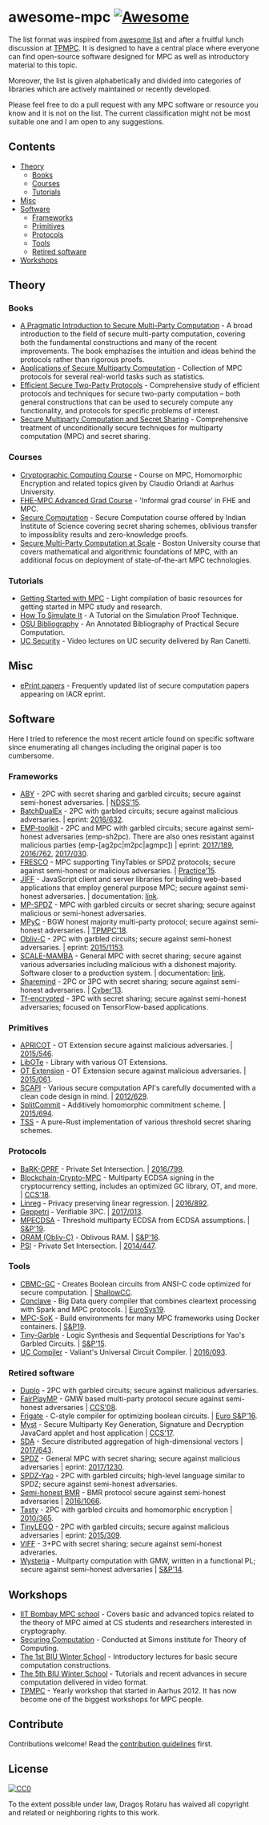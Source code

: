 # awesome-mpc [![Awesome](https://cdn.rawgit.com/sindresorhus/awesome/d7305f38d29fed78fa85652e3a63e154dd8e8829/media/badge.svg)](https://github.com/sindresorhus/awesome)

The list format was inspired from [awesome list](https://github.com/sindresorhus/awesome) and after a fruitful lunch discussion at [TPMPC](http://www.multipartycomputation.com/). It is designed to have a central place where everyone can find open-source software designed for MPC as well as introductory material to this topic.

Moreover, the list is given alphabetically and divided into categories of libraries which are actively maintained or recently developed.

Please feel free to do a pull request with any MPC software or resource you know and it is not on the list. The current classification might not be most suitable one and I am open to any suggestions.

## Contents

- [Theory](#theory)
	- [Books](#books)
	- [Courses](#courses)
	- [Tutorials](#tutorials)
- [Misc](#misc)
- [Software](#software)
	- [Frameworks](#frameworks)
	- [Primitives](#primitives)
 	- [Protocols](#protocols)
	- [Tools](#tools)
	- [Retired software](#retired-software)
- [Workshops](#workshops)

## Theory

### Books

- [A Pragmatic Introduction to Secure Multi-Party Computation](https://securecomputation.org) - A broad introduction to the field of secure multi-party computation, covering both the fundamental constructions and many of the recent improvements. The book emphazises the intuition and ideas behind the protocols rather than rigorous proofs.
- [Applications of Secure Multiparty Computation](http://ebooks.iospress.nl/volume/applications-of-secure-multiparty-computation) - Collection of MPC protocols for several real-world tasks such as statistics.
- [Efficient Secure Two-Party Protocols](https://www.springer.com/us/book/9783642143021) - Comprehensive study of efficient protocols and techniques for secure two-party computation – both general constructions that can be used to securely compute any functionality, and protocols for specific problems of interest.
- [Secure Multiparty Computation and Secret Sharing](http://www.cambridge.org/dk/academic/subjects/computer-science/cryptography-cryptology-and-coding/secure-multiparty-computation-and-secret-sharing?format=HB) - Comprehensive treatment of unconditionally secure techniques for multiparty computation (MPC) and secret sharing.

### Courses

- [Cryptographic Computing Course](http://orlandi.dk/crycom) - Course on MPC, Homomorphic Encryption and related topics given by Claudio Orlandi at Aarhus University.
- [FHE-MPC Advanced Grad Course](https://homes.esat.kuleuven.be/~nsmart/FHE-MPC/) - 'Informal grad course' in FHE and MPC.
- [Secure Computation](http://drona.csa.iisc.ernet.in/%7Earpita/SecureComputation15.html) - Secure Computation course offered by Indian Institute of Science covering secret sharing schemes, oblivious transfer to impossiblity results and zero-knowledge proofs.
- [Secure Multi-Party Computation at Scale](https://piazza.com/bu/fall2017/cs591v1/home) - Boston University course that covers mathematical and algorithmic foundations of MPC, with an additional focus on deployment of state-of-the-art MPC technologies.

### Tutorials

- [Getting Started with MPC](http://u.cs.biu.ac.il/~lindell/MPC-resources.html) - Light compilation of basic resources for getting started in MPC study and research.
- [How To Simulate It](https://eprint.iacr.org/2016/046) - A Tutorial on the Simulation Proof Technique.
- [OSU Bibliography](https://web.engr.oregonstate.edu/~rosulekm/scbib/index.php?n=Main.GettingStarted) - An Annotated Bibliography of Practical Secure Computation.
- [UC Security](https://www.youtube.com/playlist?list=PLqc9MPlwib9nSuyH4oUIwPsyDiZ4bwuEE) - Video lectures on UC security delivered by Ran Canetti.

## Misc

- [ePrint papers](https://guutboy.github.io) - Frequently updated list of secure computation papers appearing on IACR eprint.

## Software

Here I tried to reference the most recent article found on specific software since enumerating all changes including the original paper is too cumbersome.

### Frameworks

- [ABY](https://github.com/encryptogroup/ABY) - 2PC with secret sharing and garbled circuits; secure against semi-honest adversaries. | [NDSS'15](http://encrypto.de/papers/DSZ15.pdf).
- [BatchDualEx](https://github.com/osu-crypto/batchDualEx) - 2PC with garbled circuits; secure against malicious adversaries. | eprint: [2016/632](https://eprint.iacr.org/2016/632).
- [EMP-toolkit](https://github.com/emp-toolkit) - 2PC and MPC with garbled circuits; secure against semi-honest adversaries (emp-sh2pc). There are also ones resistant against malicious parties (emp-[ag2pc|m2pc|agmpc]) | eprint: [2017/189](https://eprint.iacr.org/2017/189), [2016/762](https://eprint.iacr.org/2016/762), [2017/030](https://eprint.iacr.org/2017/030).
- [FRESCO](http://fresco.readthedocs.io/en/latest/) - MPC supporting TinyTables or SPDZ protocols; secure against semi-honest or malicious adversaries. | [Practice'15](http://practice-project.eu/downloads/publications/D22.1-State-of-the-art-analysis-PU-V1.1.pdf).
- [JIFF](https://github.com/multiparty/jiff/) - JavaScript client and server libraries for building web-based applications that employ general purpose MPC; secure against semi-honest adversaries. | documentation: [link](https://multiparty.org/jiff/).
- [MP-SPDZ](https://github.com/n1analytics/MP-SPDZ) - MPC with garbled circuits or secret sharing; secure against malicious or semi-honest adversaries.
- [MPyC](https://www.win.tue.nl/%7Eberry/mpyc/) - BGW honest majority multi-party protocol; secure against semi-honest adversaries. | [TPMPC'18](https://www.win.tue.nl/~berry/mpyc/TPMPC2018.pdf).
- [Obliv-C](http://oblivc.org/) - 2PC with garbled circuits; secure against semi-honest adversaries. | eprint: [2015/1153](http://eprint.iacr.org/2015/1153).
- [SCALE-MAMBA](https://homes.esat.kuleuven.be/~nsmart/SCALE/) - General MPC with secret sharing; secure against various adversaries including malicious with a dishonest majority. Software closer to a production system. | documentation: [link](https://homes.esat.kuleuven.be/~nsmart/SCALE/Documentation.pdf).
- [Sharemind](https://sharemind.cyber.ee/) - 2PC or 3PC with secret sharing; secure against semi-honest adversaries. | [Cyber'13](https://cyber.ee/uploads/2013/04/Jagomagis_msc.pdf).
- [Tf-encrypted](https://github.com/mortendahl/tf-encrypted/) - 3PC with secret sharing; secure against semi-honest adversaries; focused on TensorFlow-based applications.

### Primitives

- [APRICOT](https://github.com/bristolcrypto/apricot) - OT Extension secure against malicious adversaries. | [2015/546](http://eprint.iacr.org/2015/546).
- [LibOTe](https://github.com/osu-crypto/libOTe) - Library with various OT Extensions.
- [OT Extension](https://github.com/encryptogroup/OTExtension) - OT Extension secure against malicious adversaries. | [2015/061](https://eprint.iacr.org/2015/061).
- [SCAPI](https://github.com/cryptobiu/libscapi) - Various secure computation API's carefully documented with a clean code design in mind. | [2012/629](http://eprint.iacr.org/2012/629).
- [SplitCommit](https://github.com/AarhusCrypto/SplitCommit) - Additively homomorphic commitment scheme. | [2015/694](http://eprint.iacr.org/2015/694).
- [TSS](https://github.com/snipsco/rust-threshold-secret-sharing) - A pure-Rust implementation of various threshold secret sharing schemes.


### Protocols

- [BaRK-OPRF](https://github.com/osu-crypto/BaRK-OPRF) - Private Set Intersection. | [2016/799](https://eprint.iacr.org/2016/799).
- [Blockchain-Crypto-MPC](https://github.com/unbound-tech/blockchain-crypto-mpc) - Multiparty ECDSA signing in the cryptocurrency setting, includes an optimized GC library, OT, and more. | [CCS'18](https://eprint.iacr.org/2018/987).
- [Linreg](https://github.com/schoppmp/linreg-mpc/) - Privacy preserving linear regression. | [2016/892](https://eprint.iacr.org/2016/892).
- [Geppetri](https://github.com/meilof/geppetri) - Verifiable 3PC. | [2017/013](https://eprint.iacr.org/2017/013).
- [MPECDSA](https://gitlab.com/neucrypt/mpecdsa) - Threshold multiparty ECDSA from ECDSA assumptions. | [S&P'19](https://eprint.iacr.org/2019/523.pdf).
- [ORAM (Obliv-C)](http://oblivc.org/sqoram/) - Oblivous RAM. | [S&P'16](http://oblivc.org/docs/sqoram.pdf).
- [PSI](https://github.com/encryptogroup/PSI) - Private Set Intersection. | [2014/447](https://eprint.iacr.org/2014/447).

### Tools
- [CBMC-GC](https://gitlab.com/securityengineering/CBMC-GC-2) - Creates Boolean circuits from ANSI-C code optimized for secure computation. | [ShallowCC](http://www.seceng.informatik.tu-darmstadt.de/assets/buescher/ShallowCC16.pdf).
- [Conclave](https://github.com/multiparty/conclave) - Big Data query compiler that combines cleartext processing with Spark and MPC protocols. | [EuroSys19](https://arxiv.org/abs/1902.06288).
- [MPC-SoK](https://github.com/MPC-SoK/frameworks) - Build environments for many MPC frameworks using Docker containers. | [S&P19](https://marsella.github.io/static/mpcsok.pdf).
- [Tiny-Garble](https://github.com/esonghori/TinyGarble) -  Logic Synthesis and Sequential Descriptions for Yao's Garbled Circuits. | [S&P'15](http://aceslab.org/sites/default/files/TinyGarble.pdf).
- [UC Compiler](https://github.com/encryptogroup/UC) - Valiant's Universal Circuit Compiler. | [2016/093](https://eprint.iacr.org/2016/093).

### Retired software

- [Duplo](https://github.com/AarhusCrypto/DUPLO) - 2PC with garbled circuits; secure against malicious adversaries.
- [FairPlayMP](https://github.com/FaiplayMP/FairplayMP) - GMW based multi-party protocol secure against semi-honest adversaries | [CCS'08](http://www.cs.huji.ac.il/project/Fairplay/FairplayMP/FairplayMP.pdf).
- [Frigate](https://bitbucket.org/bmood/frigaterelease) - C-style compiler for optimizing boolean circuits.  | [Euro S&P'16](https://www.cise.ufl.edu/~traynor/papers/mood-eurosp16.pdf).
- [Myst](https://github.com/OpenCryptoProject/Myst) - Secure Multiparty Key Generation, Signature and Decryption JavaCard applet and host application | [CCS'17](https://acmccs.github.io/papers/p1583-mavroudisA.pdf).
- [SDA](https://github.com/snipsco/sda) - Secure distributed aggregation of high-dimensional vectors | [2017/643](https://eprint.iacr.org/2017/643).
- [SPDZ](https://www.cs.bris.ac.uk/Research/CryptographySecurity/SPDZ/) - General MPC with secret sharing; secure against malicious adversaries | eprint: [2017/1230](https://eprint.iacr.org/2017/1230).
- [SPDZ-Yao](https://github.com/mkskeller/SPDZ-Yao) - 2PC with garbled circuits; high-level language similar to SPDZ; secure against semi-honest adversaries.
- [Semi-honest BMR](https://github.com/cryptobiu/Semi-Honest-BMR) - BMR protocol secure against semi-honest adversaries | [2016/1066](https://eprint.iacr.org/2016/1066).
- [Tasty](https://github.com/encryptogroup/tasty) - 2PC with garbled circuits and homomorphic encryption | [2010/365](https://eprint.iacr.org/2010/365).
- [TinyLEGO](https://github.com/AarhusCrypto/TinyLEGO) - 2PC with garbled circuits; secure against malicious adversaries | eprint: [2015/309](http://eprint.iacr.org/2015/309).
- [VIFF](http://viff.dk/) - 3+PC with secret sharing; secure against semi-honest adveraries.
- [Wysteria](https://bitbucket.org/aseemr/wysteria/wiki/Home) - Multparty computation with GMW, written in a functional PL; secure against semi-honest adversaries | [S&P'14](http://www.cs.umd.edu/~aseem/wysteria.pdf).


## Workshops

- [IIT Bombay MPC school](https://www.cse.iitb.ac.in/%7Emp/crypto/mpc2017/) - Covers basic and advanced topics related to the theory of MPC aimed at CS students and researchers interested in cryptography.
- [Securing Computation](https://simons.berkeley.edu/workshops/crypto2015-1) - Conducted at Simons institute for Theory of Computing.
- [The 1st BIU Winter School](http://cyber.biu.ac.il/event/the-1st-biu-winter-school/) - Introductory lectures for basic secure computation constructions.
- [The 5th BIU Winter School](http://cyber.biu.ac.il/event/the-5th-biu-winter-school/) - Tutorials and recent advances in secure computation delivered in video format.
- [TPMPC](http://www.multipartycomputation.com/) - Yearly workshop that started in Aarhus 2012. It has now become one of the biggest workshops for MPC people.

## Contribute

Contributions welcome! Read the [contribution guidelines](contributing.md) first.


## License

[![CC0](http://mirrors.creativecommons.org/presskit/buttons/88x31/svg/cc-zero.svg)](http://creativecommons.org/publicdomain/zero/1.0)

To the extent possible under law, Dragoș Rotaru has waived all copyright and related or neighboring rights to this work.
